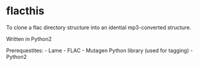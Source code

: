 flacthis
========

To clone a flac directory structure into an idential mp3-converted structure.

Written in Python2

Prerequestites:
	- Lame
	- FLAC
	- Mutagen Python library (used for tagging)
	- Python2
